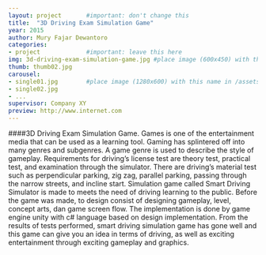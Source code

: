```yaml
---
layout: project       #important: don't change this
title:  "3D Driving Exam Simulation Game"
year: 2015
author: Mury Fajar Dewantoro
categories:
- project             #important: leave this here
img: 3d-driving-exam-simulation-game.jpg #place image (600x450) with this name in /assets/img/project/
thumb: thumb02.jpg
carousel:
- single01.jpg        #place image (1280x600) with this name in /assets/img/project/carousel/
- single02.jpg  
- ...
supervisor: Company XY
preview: http://www.internet.com
---
```

####3D Driving Exam Simulation Game.
Games is one of the entertainment media that can be used as a learning tool. Gaming has splintered off into many genres and subgenres. A game genre is used to describe the style of gameplay. Requirements for driving’s license test are theory test, practical test, and examination through the simulator. There are driving’s material test such as perpendicular parking, zig zag, parallel parking, passing through the narrow streets, and incline start. Simulation game called Smart Driving Simulator is made to meets the need of driving learning to the public. Before the game was made, to design consist of designing gameplay, level, concept arts,  dan game screen flow.  The implementation is done by game engine unity with c# language based on design implementation. From the results of tests performed, smart driving simulation game has gone well and this game can give you an idea in terms of driving, as well as exciting entertainment through exciting gameplay and graphics.
